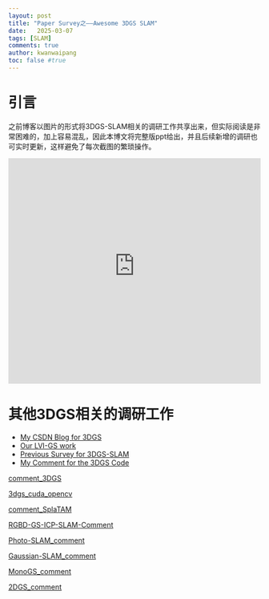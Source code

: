 ```yaml
---
layout: post
title: "Paper Survey之——Awesome 3DGS SLAM"
date:   2025-03-07
tags: [SLAM]
comments: true
author: kwanwaipang
toc: false #true
---
```



<!-- * 目录
{:toc} -->


<!-- !!!!!!!!!!!!!!!!!!!!!!!!!!!!!!!!!!!!!!!!!!!!!!!!!!!!!!!!!!!!!!!!!!!!!!!!!!!!!!!!!!!!!!!!!!!!!!!!!!!!!!!!!!!!!!!!!!!!!!!!!!! -->
# 引言
之前博客以图片的形式将3DGS-SLAM相关的调研工作共享出来，但实际阅读是非常困难的，加上容易混乱，因此本博文将完整版ppt给出，并且后续新增的调研也可实时更新，这样避免了每次截图的繁琐操作。


<iframe src="https://connecthkuhk-my.sharepoint.com/personal/wpguan_connect_hku_hk/_layouts/15/Doc.aspx?sourcedoc={81fd90a5-9d9a-4adf-bf2b-f6e3c51de985}&amp;action=embedview&amp;wdAr=1.7777777777777777" width="100%" height="450px" frameborder="0">这是嵌入 <a target="_blank" href="https://office.com">Microsoft Office</a> 演示文稿，由 <a target="_blank" href="https://office.com/webapps">Office</a> 提供支持。</iframe>

<!-- {% raw %}
<div align="center" style="
  position: relative; 
  width: 100%; 
  height: 450px;
  margin: 0 auto;
  border-radius: 15px;
  background: url('https://kwanwaipang.github.io/File/Representative_works/loading-icon.gif') center/contain no-repeat;
  ">
  <iframe src="https://connecthkuhk-my.sharepoint.com/personal/wpguan_connect_hku_hk/_layouts/15/Doc.aspx?sourcedoc={81fd90a5-9d9a-4adf-bf2b-f6e3c51de985}&amp;action=embedview&amp;wdAr=1.7777777777777777" width="100%" height="100%" frameborder="0">这是嵌入 <a target="_blank" href="https://office.com">Microsoft Office</a> 演示文稿，由 <a target="_blank" href="https://office.com/webapps">Office</a> 提供支持。</iframe>
</div>
{% endraw %} -->



# 其他3DGS相关的调研工作
* [My CSDN Blog for 3DGS](https://blog.csdn.net/gwplovekimi/category_12633639.html)
* [Our LVI-GS work](https://kwanwaipang.github.io/LVI-GS/)
* [Previous Survey for 3DGS-SLAM](https://kwanwaipang.github.io/File/Blogs/Poster/survey_3DGS_SLAM.html)
* [My Comment for the 3DGS Code](https://blog.csdn.net/gwplovekimi/article/details/137546030)

<a class="github-button" 
  href="https://github.com/arclab-hku/comment_3DGS" 
  data-icon="octicon-star" 
  data-size="large"
  data-show-count="true" 
  aria-label="Star 你的用户名/你的仓库名 on GitHub">comment_3DGS</a>

<a class="github-button" 
  href="https://github.com/KwanWaiPang/3dgs_cuda_opencv" 
  data-icon="octicon-star" 
  data-size="large"
  data-show-count="true" 
  aria-label="Star 你的用户名/你的仓库名 on GitHub">3dgs_cuda_opencv</a>

<a class="github-button" 
  href="https://github.com/arclab-hku/comment_SplaTAM" 
  data-icon="octicon-star" 
  data-size="large"
  data-show-count="true" 
  aria-label="Star 你的用户名/你的仓库名 on GitHub">comment_SplaTAM</a>

<a class="github-button" 
  href="https://github.com/KwanWaiPang/RGBD-GS-ICP-SLAM-Comment" 
  data-icon="octicon-star" 
  data-size="large"
  data-show-count="true" 
  aria-label="Star 你的用户名/你的仓库名 on GitHub">RGBD-GS-ICP-SLAM-Comment</a>

<a class="github-button" 
  href="https://github.com/KwanWaiPang/Photo-SLAM_comment" 
  data-icon="octicon-star" 
  data-size="large"
  data-show-count="true" 
  aria-label="Star 你的用户名/你的仓库名 on GitHub">Photo-SLAM_comment</a>

<a class="github-button" 
  href="https://github.com/KwanWaiPang/Gaussian-SLAM_comment" 
  data-icon="octicon-star" 
  data-size="large"
  data-show-count="true" 
  aria-label="Star 你的用户名/你的仓库名 on GitHub">Gaussian-SLAM_comment</a>

<a class="github-button" 
  href="https://github.com/KwanWaiPang/Gaussian_Splatting_SLAM_comment" 
  data-icon="octicon-star" 
  data-size="large"
  data-show-count="true" 
  aria-label="Star 你的用户名/你的仓库名 on GitHub">MonoGS_comment</a>

<a class="github-button" 
  href="https://github.com/KwanWaiPang/2DGS_comment" 
  data-icon="octicon-star" 
  data-size="large"
  data-show-count="true" 
  aria-label="Star 你的用户名/你的仓库名 on GitHub">2DGS_comment</a>


